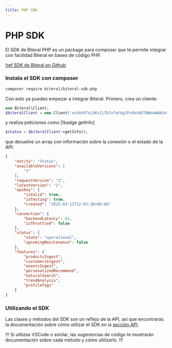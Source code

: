 ```yaml
---
title: PHP SDK
---
```

# PHP SDK

El SDK de Biteral PHP es un package para composer que te permite integrar con facilidad Biteral en bases de código PHP.

[!ref SDK de Biteral en Github](https://github.com/biteral-net/biteral-sdk-php)

### Instala el SDK con composer

```bash
composer require biteral/biteral-sdk-php
```

Con esto ya puedes empezar a integrar Biteral. Primero, crea un cliente:

```php
use Biteral\Client;
$biteralClient = new Client('ux3HzRTaLGKvZjTb7ufaFUgJPvXbcNX7DWbnWAAUxQjHYqZJ');
```

y realiza peticiones como [!badge getInfo]

```php
$status = $biteralClient->getInfo();
```

que devuelve un array con información sobre la conexión o el estado de la API:

```json
{
    "entity": "Status",
    "availableVersions": [
        "1"
    ],
    "requestVersion": "1",
    "latestVersion": "1",
    "apiKey": {
        "isValid": true,
        "isTesting": true,
        "created": "2025-03-11T12:03:38+00:00"
    },
    "connection": {
        "backendLatency": 83,
        "isThrottled": false
    },
    "status": {
        "state": "operational",
        "upcomingMaintenance": false
    },
    "features": {
        "productsIngest",
        "customersIngest",
        "eventsIngest",
        "personalizedRecommend",
        "naturalSearch",
        "trendAnalysis",
        "profileTags"
    }
}
```

### Utilizando el SDK

Las clases y métodos del SDK son un reflejo de la API, así que encontrarás la documentación sobre cómo utilizar el SDK en la [sección API](/api).

!!!
Si utilizas VSCode o similar, las sugerencias de código te mostrarán documentación sobre cada método y cómo utilizarlo.
!!!
